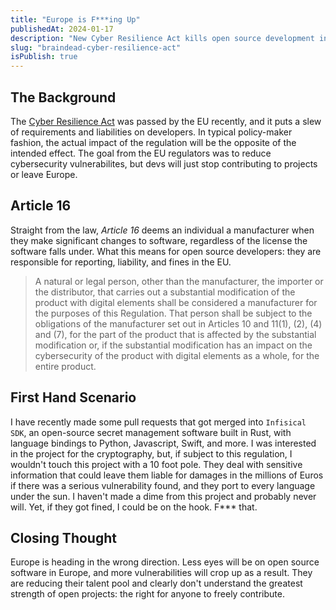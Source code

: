 ```yaml
---
title: "Europe is F***ing Up"
publishedAt: 2024-01-17
description: "New Cyber Resilience Act kills open source development in Europe"
slug: "braindead-cyber-resilience-act"
isPublish: true
---
```


## The Background

The [Cyber Resilience Act] was passed by the EU recently, and it puts a slew of requirements and liabilities on developers.
In typical policy-maker fashion, the actual impact of the regulation will be the opposite of the intended effect. The goal from the EU regulators was to reduce cybersecurity vulnerabilites, 
but devs will just stop contributing to projects or leave Europe.

## Article 16

Straight from the law, *Article 16* deems an individual a manufacturer when they make significant changes to software, regardless of the license the software falls under.
What this means for open source developers: they are responsible for reporting, liability, and fines in the EU.

> A natural or legal person, other than the manufacturer, the importer or the distributor, that 
> carries out a substantial modification of the product with digital elements shall be considered 
> a manufacturer for the purposes of this Regulation.
> That person shall be subject to the obligations of the manufacturer set out in Articles 10 and 
> 11(1), (2), (4) and (7), for the part of the product that is affected by the substantial 
> modification or, if the substantial modification has an impact on the cybersecurity of the 
> product with digital elements as a whole, for the entire product.

## First Hand Scenario

I have recently made some pull requests that got merged into `Infisical SDK`, an open-source secret management software built in Rust, with language bindings to Python, Javascript, Swift, and more. 
I was interested in the project for the cryptography, but, if subject to this regulation, I wouldn't touch this project with a 10 foot pole. They deal with sensitive information that could leave them liable for damages in the millions of Euros if there was a serious vulnerability found, and they port to every language under the sun. I haven't made a dime from this project and probably never will. Yet, if they got fined, I could be on the hook. F*** that.

## Closing Thought

Europe is heading in the wrong direction. Less eyes will be on open source software in Europe, and more vulnerabilities will crop up as a result. They are reducing their talent pool and clearly don't understand the greatest strength of open projects: the right for anyone to freely contribute. 

[Cyber Resilience Act]: https://eur-lex.europa.eu/legal-content/EN/TXT/?uri=celex:52022PC0454
